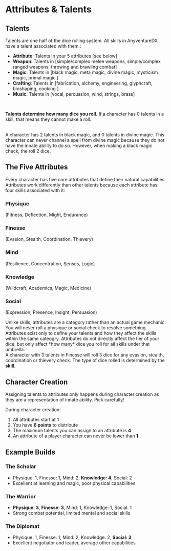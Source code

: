 # Attributes & Talents

## Talents
<div class="triangle-line"></div>
Talents are one half of the dice rolling system. All skills in AnyventureDX have a talent associated with them.:

- **Attribute**: Talents in your 5 attributes [see below]
- **Weapon**: Talents in [simple/complex melee weapons, simple/complex ranged weapons, throwing and brawling combat]
- **Magic**: Talents in [black magic, meta magic, divine magic, mysticism magic, primal magic ] 
- **Crafting**: Talents in [fabrication, alchemy, engineering, glyphcraft, bioshaping, cooking ] 
- **Music**: Talents in [vocal, percussion, wind, strings, brass]

<br> 

**Talents determine how many dice you roll.** If a character has 0 talents in a skill, that means they cannot make a roll.

<br> 

<div class="example-box">
A character has 2 talents in black magic, and 0 talents in divine magic. This character can never channel a spell from divine magic because they do not have the innate ability to do so. However, when making a black magic check, the roll 2 dice.
</div>


## The Five Attributes
<div class="triangle-line"></div>
Every character has five core attributes that define their natural capabilities. Attributes work differently than other talents because each attribute has four skills associated with it:

### Physique
(Fitness, Deflection, Might, Endurance)
### Finesse 
(Evasion, Stealth, Coordination, Thievery)
### Mind
(Resilience, Concentration, Senses, Logic)
### Knowledge
(Wildcraft, Academics, Magic, Medicine)
### Social
(Expression, Presence, Insight, Persuasion)

<div class="triangle-line"></div>
Unlike skills, attributes are a category rather than an actual game mechanic. You will never roll a physique or social check to resolve something. Attributes exist only to define your talents and how they affect the skills within the same cateogry.
Attributes do not directly affect the tier of your dice, but only affect *how many* dice you roll for all skills under that umbrella.
<div class="example-box">
A character with 3 talents in Finesse will roll 3 dice for any evasion, stealth, coordination or thievery check. The type of dice rolled is determined by the <b>skill</b>.
</div>

## Character Creation
Assigning talents to attributes only happens during character creation as they are a representation of innate ability. Pick carefully!

During character creation:
1. All attributes start at **1**
2. You have **6 points** to distribute
3. The maximum talents you can assign to an attribute is **4**
4. An attribute of a player character can never be lower than **1**

## Example Builds

### The Scholar
- Physique: 1, Finesse: 1, Mind: 2, **Knowledge: 4**, Social: 2
- Excellent at learning and magic, poor physical capabilities

### The Warrior
- **Physique: 3**, **Finesse: 3**, Mind: 1, Knowledge: 1, Social: 1
- Strong combat potential, limited mental and social skills

### The Diplomat
- Physique: 1, Finesse: 1, Mind: 2, Knowledge: 2, **Social: 3**
- Excellent negotiator and leader, average other capabilities

